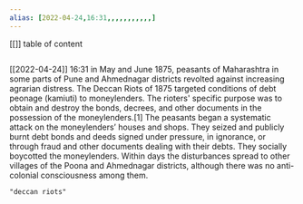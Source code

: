 ```yaml
---
alias: [2022-04-24,16:31,,,,,,,,,,,]
---
```

[[]]
table of content
```toc
```

[[2022-04-24]] 16:31
in May and June 1875, peasants of Maharashtra in some parts of Pune and Ahmednagar districts revolted against increasing agrarian distress.  The Deccan Riots of 1875 targeted conditions of debt peonage (kamiuti) to  moneylenders.  The rioters' specific purpose was to obtain and destroy the bonds, decrees, and other documents in the possession of the moneylenders.[1] The peasants began a systematic attack on the moneylenders’ houses and shops. They seized and publicly burnt debt bonds and deeds signed under pressure, in ignorance, or through fraud and other documents dealing with their debts. They socially boycotted the moneylenders. Within days the disturbances spread to other villages of the Poona and Ahmednagar districts, although there was no anti-colonial consciousness among them.
```query
"deccan riots"
```